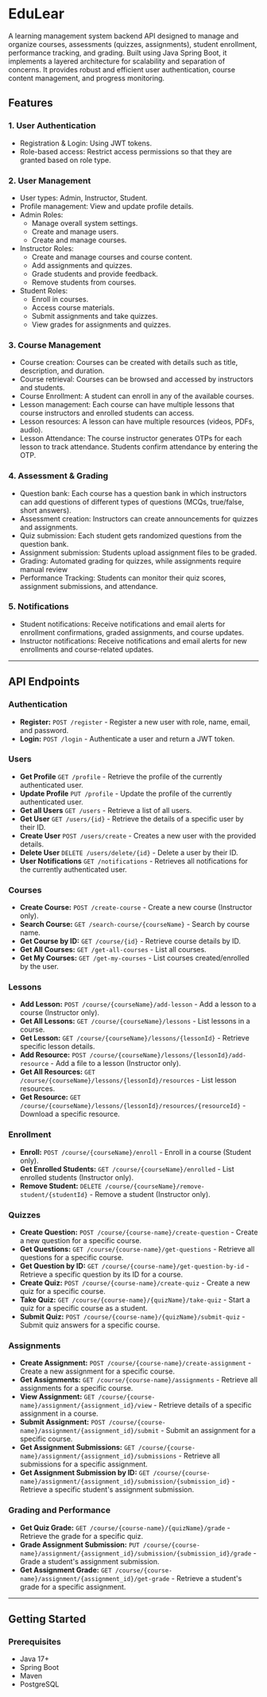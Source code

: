 # EduLear
A learning management system backend API designed to manage and organize courses, assessments (quizzes, assignments), student enrollment, performance tracking, and grading. Built using Java Spring Boot, it implements a layered architecture for scalability and separation of concerns. It provides robust and efficient user authentication, course content management, and progress monitoring.

## Features

### 1. User Authentication
- Registration & Login: Using JWT tokens.
- Role-based access: Restrict access permissions so that they are granted based on role type.


### 2. User Management
- User types: Admin, Instructor, Student.
- Profile management: View and update profile details.
- Admin Roles:
    - Manage overall system settings.
    - Create and manage users.
    - Create and manage courses.
- Instructor Roles:
    - Create and manage courses and course content.
    - Add assignments and quizzes.
    - Grade students and provide feedback.
    - Remove students from courses.
- Student Roles:
    - Enroll in courses.
    - Access course materials.
    - Submit assignments and take quizzes.
    - View grades for assignments and quizzes.


### 3. Course Management
- Course creation: Courses can be created with details such as title, description, and duration.
- Course retrieval: Courses can be browsed and accessed by instructors and students.
- Course Enrollment: A student can enroll in any of the available courses.
- Lesson management: Each course can have multiple lessons that course instructors and enrolled students can access.
- Lesson resources: A lesson can have multiple resources (videos, PDFs, audio).
- Lesson Attendance: The course instructor generates OTPs for each lesson to track attendance. Students confirm attendance by entering the OTP.


### 4. Assessment & Grading
- Question bank: Each course has a question bank in which instructors can add questions of different types of questions (MCQs, true/false, short answers).
- Assessment creation: Instructors can create announcements for quizzes and assignments.
- Quiz submission: Each student gets randomized questions from the question bank.
- Assignment submission: Students upload assignment files to be graded.
- Grading: Automated grading for quizzes, while assignments require manual review
- Performance Tracking: Students can monitor their quiz scores, assignment submissions, and attendance.


### 5. Notifications
- Student notifications: Receive notifications and email alerts for enrollment confirmations, graded assignments, and course updates.
- Instructor notifications: Receive notifications and email alerts for new enrollments and course-related updates.

---

## API Endpoints

### Authentication
- **Register:** `POST /register` - Register a new user with role, name, email, and password.
- **Login:** `POST /login` - Authenticate a user and return a JWT token.

### Users
- **Get Profile**  `GET /profile` - Retrieve the profile of the currently authenticated user.
- **Update Profile** `PUT /profile` - Update the profile of the currently authenticated user.
- **Get all Users** `GET /users` - Retrieve a list of all users.
- **Get User** `GET /users/{id}` - Retrieve the details of a specific user by their ID.
- **Create User** `POST /users/create` - Creates a new user with the provided details.
- **Delete User** `DELETE /users/delete/{id}` - Delete a user by their ID.
- **User Notifications**  `GET /notifications` - Retrieves all notifications for the currently authenticated user.

### Courses
- **Create Course:** `POST /create-course` - Create a new course (Instructor only).
- **Search Course:** `GET /search-course/{courseName}` - Search by course name.
- **Get Course by ID:** `GET /course/{id}` - Retrieve course details by ID.
- **Get All Courses:** `GET /get-all-courses` - List all courses.
- **Get My Courses:** `GET /get-my-courses` - List courses created/enrolled by the user.

### Lessons
- **Add Lesson:** `POST /course/{courseName}/add-lesson` - Add a lesson to a course (Instructor only).
- **Get All Lessons:** `GET /course/{courseName}/lessons` - List lessons in a course.
- **Get Lesson:** `GET /course/{courseName}/lessons/{lessonId}` - Retrieve specific lesson details.
- **Add Resource:** `POST /course/{courseName}/lessons/{lessonId}/add-resource` - Add a file to a lesson (Instructor only).
- **Get All Resources:** `GET /course/{courseName}/lessons/{lessonId}/resources` - List lesson resources.
- **Get Resource:** `GET /course/{courseName}/lessons/{lessonId}/resources/{resourceId}` - Download a specific resource.

### Enrollment
- **Enroll:** `POST /course/{courseName}/enroll` - Enroll in a course (Student only).
- **Get Enrolled Students:** `GET /course/{courseName}/enrolled` - List enrolled students (Instructor only).
- **Remove Student:** `DELETE /course/{courseName}/remove-student/{studentId}` - Remove a student (Instructor only).

### Quizzes
- **Create Question:** `POST /course/{course-name}/create-question` - Create a new question for a specific course.
- **Get Questions:** `GET /course/{course-name}/get-questions` - Retrieve all questions for a specific course.
- **Get Question by ID:** `GET /course/{course-name}/get-question-by-id` - Retrieve a specific question by its ID for a course.
- **Create Quiz:** `POST /course/{course-name}/create-quiz` - Create a new quiz for a specific course.
- **Take Quiz:** `GET /course/{course-name}/{quizName}/take-quiz` - Start a quiz for a specific course as a student.
- **Submit Quiz:** `POST /course/{course-name}/{quizName}/submit-quiz` - Submit quiz answers for a specific course.

### Assignments
- **Create Assignment:** `POST /course/{course-name}/create-assignment` - Create a new assignment for a specific course.
- **Get Assignments:** `GET /course/{course-name}/assignments` - Retrieve all assignments for a specific course.
- **View Assignment:** `GET /course/{course-name}/assignment/{assignment_id}/view` - Retrieve details of a specific assignment in a course.
- **Submit Assignment:** `POST /course/{course-name}/assignment/{assignment_id}/submit` - Submit an assignment for a specific course.
- **Get Assignment Submissions:** `GET /course/{course-name}/assignment/{assignment_id}/submissions` - Retrieve all submissions for a specific assignment.
- **Get Assignment Submission by ID:** `GET /course/{course-name}/assignment/{assignment_id}/submission/{submission_id}` - Retrieve a specific student's assignment submission.

### Grading and Performance
- **Get Quiz Grade:** `GET /course/{course-name}/{quizName}/grade` - Retrieve the grade for a specific quiz.
- **Grade Assignment Submission:** `PUT /course/{course-name}/assignment/{assignment_id}/submission/{submission_id}/grade` - Grade a student's assignment submission.
- **Get Assignment Grade:** `GET /course/{course-name}/assignment/{assignment_id}/get-grade` - Retrieve a student's grade for a specific assignment.

---

## Getting Started

### **Prerequisites**
- Java 17+
- Spring Boot
- Maven
- PostgreSQL